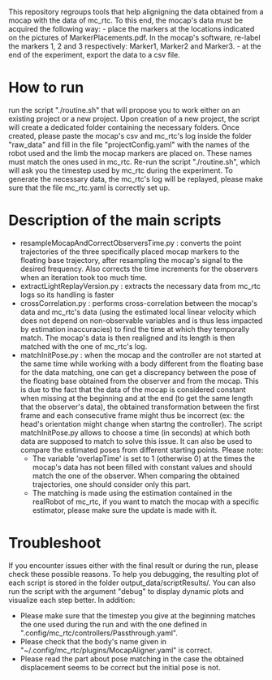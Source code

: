 This repository regroups tools that help alignigning the data obtained from a mocap with the data of mc_rtc. 
To this end, the mocap's data must be acquired the following way:
    - place the markers at the locations indicated on the pictures of MarkerPlacements.pdf. In the mocap's software, re-label the markers 1, 2 and 3 respectively: Marker1, Marker2 and Marker3.
    - at the end of the experiment, export the data to a csv file.

# How to run
run the script "./routine.sh" that will propose you to work either on an existing project or a new project. Upon creation of a new project, the script will create a dedicated folder containing the necessary folders. Once created, please paste the mocap's csv and mc_rtc's log inside the folder "raw_data" and fill in the file "projectConfig.yaml" with the names of the robot used and the limb the mocap markers are placed on. These names must match the ones used in mc_rtc.
Re-run the script "./routine.sh", which will ask you the timestep used by mc_rtc during the experiment.
To generate the necessary data, the mc_rtc's log will be replayed, please make sure that the file mc_rtc.yaml is correctly set up.


# Description of the main scripts
* resampleMocapAndCorrectObserversTime.py : converts the point trajectories of the three specifically placed mocap markers to the floating base trajectory, after resampling the mocap's signal to the desired frequency. Also corrects the time increments for the observers when an iteration took too much time.
* extractLightReplayVersion.py : extracts the necessary data from mc_rtc logs so its handling is faster
* crossCorrelation.py : performs cross-correlation between the mocap's data and mc_rtc's data (using the estimated local linear velocity which does not depend on non-observable variables and is thus less impacted by estimation inaccuracies) to find the time at which they temporally match. The mocap's data is then realigned and its length is then matched with the one of mc_rtc's log.
* matchInitPose.py : when the mocap and the controller are not started at the same time while working with a body different from the floating base for the data matching, one can get a discrepancy between the pose of the floating base obtained from the observer and from the mocap. This is due to the fact that the data of the mocap is considered constant when missing at the beginning and at the end (to get the same length that the observer's data), the obtained transformation between the first frame and each consecutive frame might thus be incorrect (ex: the head's orientation might change when startng the controller). The script matchInitPose.py allows to choose a time (in seconds) at which both data are supposed to match to solve this issue. It can also be used to compare the estimated poses from different starting points. Please note:
    * The variable 'overlapTime' is set to 1 (otherwise 0) at the times the mocap's data has not been filled with constant values and should match the one of the observer. When comparing the obtained trajectories, one should consider only this part.
    * The matching is made using the estimation contained in the realRobot of mc_rtc, if you want to match the mocap with a specific estimator, please make sure the update is made with it.


# Troubleshoot
If you encounter issues either with the final result or during the run, please check these possible reasons. To help you debugging, the resulting plot of each script is stored in the folder output_data/scriptResults/<scriptName>. You can also run the script with the argument "debug" to display dynamic plots and visualize each step better.
In addition:
- Please make sure that the timestep you give at the beginning matches the one used during the run and with the one defined in ".config/mc_rtc/controllers/Passthrough.yaml".
- Please check that the body's name given in "~/.config/mc_rtc/plugins/MocapAligner.yaml" is correct.
- Please read the part about pose matching in the case the obtained displacement seems to be correct but the initial pose is not.
